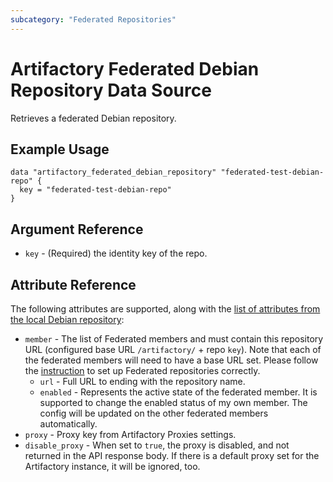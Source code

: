 ```yaml
---
subcategory: "Federated Repositories"
---
```

# Artifactory Federated Debian Repository Data Source

Retrieves a federated Debian repository.

## Example Usage

```hcl
data "artifactory_federated_debian_repository" "federated-test-debian-repo" {
  key = "federated-test-debian-repo"
}
```

## Argument Reference

* `key` - (Required) the identity key of the repo.

## Attribute Reference

The following attributes are supported, along with the [list of attributes from the local Debian repository](local_debian_repository.md):

* `member` - The list of Federated members and must contain this repository URL (configured base URL
  `/artifactory/` + repo `key`). Note that each of the federated members will need to have a base URL set.
  Please follow the [instruction](https://www.jfrog.com/confluence/display/JFROG/Working+with+Federated+Repositories#WorkingwithFederatedRepositories-SettingUpaFederatedRepository)
  to set up Federated repositories correctly.
  * `url` - Full URL to ending with the repository name.
  * `enabled` - Represents the active state of the federated member. It is supported to change the enabled
    status of my own member. The config will be updated on the other federated members automatically.
* `proxy` - Proxy key from Artifactory Proxies settings.
* `disable_proxy` - When set to `true`, the proxy is disabled, and not returned in the API response body. If there is a default proxy set for the Artifactory instance, it will be ignored, too.
